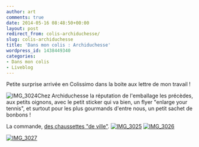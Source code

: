 ```yaml
---
author: art
comments: true
date: 2014-05-16 08:48:50+00:00
layout: post
redirect_from: colis-archiduchesse/
slug: colis-archiduchesse
title: 'Dans mon colis : Archiduchesse'
wordpress_id: 1438449340
categories:
- Dans mon colis
- Liveblog
---
```


Petite surprise arrivée en Colissimo dans la boite aux lettre de mon travail !

![IMG_3024](https://static.irz.fr/2014/05/IMG_3024-640x480.jpg)Chez Archiduchesse la réputation de l'emballage les précèdes, aux petits oignons, avec le petit sticker qui va bien, un flyer "enlarge your tennis", et surtout pour les plus gourmands d'entre nous, un petit sachet de bonbons !

La commande, [des chaussettes "de ville"](http://www.archiduchesse.com/fr/chaussettes-de-ville/243-noir-reglisse.html?gf=4388).
[
](https://irz.fr/recherche?q=img_3024) [![IMG_3025](https://static.irz.fr/2014/05/IMG_3025-640x480.jpg)](https://irz.fr/recherche?q=img_3025) [![IMG_3026](https://static.irz.fr/2014/05/IMG_3026-640x480.jpg)](https://irz.fr/recherche?q=img_3026)

[![IMG_3027](https://static.irz.fr/2014/05/IMG_3027-e1400230020484-640x853.jpg)](https://irz.fr/recherche?q=img_3027)
